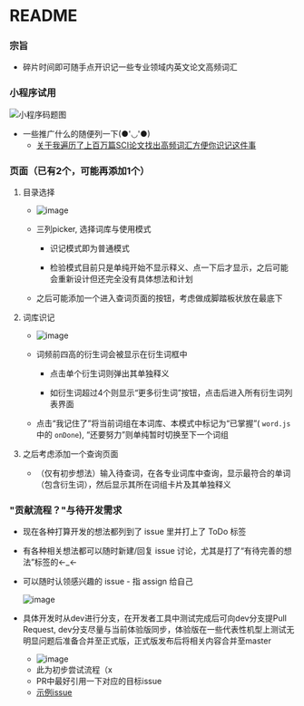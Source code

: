 # README

### 宗旨

- 碎片时间即可随手点开识记一些专业领域内英文论文高频词汇

### 小程序试用
![小程序码题图](https://user-images.githubusercontent.com/22675861/191650369-bf00e3e4-36a1-4f21-ba81-952290b3091c.png)

- 一些推广什么的随便列一下(●'◡'●)
  - [关于我遍历了上百万篇SCI论文找出高频词汇方便你识记这件事](https://mp.weixin.qq.com/s/DW_rgmhKXYQ_xVUkf5g4Hg)


### 页面（已有2个，可能再添加1个）

1. 目录选择

    - ![image](https://user-images.githubusercontent.com/22675861/191643546-4ed67ef1-81b6-4e9d-bcbd-e4fdaf91bb59.png)
  
    - 三列picker, 选择词库与使用模式
        
        - 识记模式即为普通模式

        - 检验模式目前只是单纯开始不显示释义、点一下后才显示，之后可能会重新设计但还完全没有具体想法和计划

    - 之后可能添加一个进入查词页面的按钮，考虑做成脚踏板状放在最底下

2. 词库识记

    - ![image](https://user-images.githubusercontent.com/22675861/191644756-dd430427-d9c5-45f4-92a2-dc73e7627f19.png)


    - 词频前四高的衍生词会被显示在衍生词框中

        - 点击单个衍生词则弹出其单独释义

        - 如衍生词超过4个则显示“更多衍生词”按钮，点击后进入所有衍生词列表界面

    - 点击“我记住了”将当前词组在本词库、本模式中标记为“已掌握”( `word.js` 中的 `onDone`), “还要努力”则单纯暂时切换至下一个词组

3. 之后考虑添加一个查询页面

    - （仅有初步想法）输入待查词，在各专业词库中查询，显示最符合的单词（包含衍生词），然后显示其所在词组卡片及其单独释义

### "贡献流程？"与待开发需求

- 现在各种打算开发的想法都列到了 issue 里并打上了 ToDo 标签
- 有各种相关想法都可以随时新建/回复 issue 讨论，尤其是打了“有待完善的想法”标签的←_←
- 可以随时认领感兴趣的 issue - 指 assign 给自己
  
  ![image](https://user-images.githubusercontent.com/22675861/191906009-5bfb6d6d-0b60-469a-82fa-36816d816d52.png)
- 具体开发时从dev进行分支，在开发者工具中测试完成后可向dev分支提Pull Request, dev分支尽量与当前体验版同步，体验版在一些代表性机型上测试无明显问题后准备合并至正式版，正式版发布后将相关内容合并至master
  - ![image](https://user-images.githubusercontent.com/22675861/191907196-cd995282-6080-44fc-a6c5-8b297d1b674c.png)
  - 此为初步尝试流程（x
  - PR中最好引用一下对应的目标issue
  - [示例issue](https://github.com/Yijia-Zhou/sci_hotwords/issues/7)